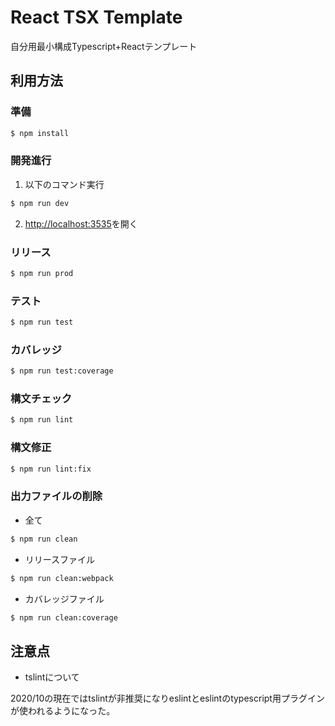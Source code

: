 # React TSX Template

自分用最小構成Typescript+Reactテンプレート

## 利用方法

### 準備

```bash
$ npm install
```

### 開発進行

1. 以下のコマンド実行

```bash
$ npm run dev
```

2. [http://localhost:3535](http://localhost:3535)を開く

### リリース

```bash
$ npm run prod
```

### テスト

```bash
$ npm run test
```

### カバレッジ

```bash
$ npm run test:coverage
```

### 構文チェック

```bash
$ npm run lint
```

### 構文修正

```bash
$ npm run lint:fix
```

### 出力ファイルの削除

- 全て
```bash
$ npm run clean
```

- リリースファイル

```bash
$ npm run clean:webpack
```

- カバレッジファイル

```bash
$ npm run clean:coverage
```

## 注意点

- tslintについて

2020/10の現在ではtslintが非推奨になりeslintとeslintのtypescript用プラグインが使われるようになった。